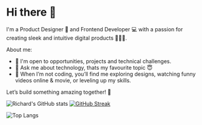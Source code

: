 # Hi there 👋

I'm a Product Designer 🎨 and Frontend Developer 💻 with a passion for creating sleek and intuitive digital products 🧑🏼‍🎨.

About me:
- 👯 I'm open to opportunities, projects and technical challenges.
- 💬 Ask me about technology, thats my favourite topic 😇
- 🛜 When I’m not coding, you’ll find me exploring designs, watching funny videos online & movie, or leveling up my skills.

Let’s build something amazing together! 🚀

![Richard's GitHub stats](https://github-readme-stats.vercel.app/api?username=adesoyejnr&show_icons=true&theme=transparent) [![GitHub Streak](https://streak-stats.demolab.com/?user=adesoyejnr)](https://git.io/streak-stats)

![Top Langs](https://github-readme-stats.vercel.app/api/top-langs/?username=adesoyejnr&hide_progress=true)
